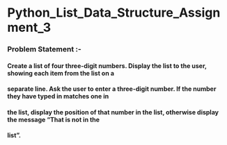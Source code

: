 # Python_List_Data_Structure_Assignment_3

### Problem Statement :- 


#### Create a list of four three-digit numbers. Display the list to the user, showing each item from the list on a
#### separate line. Ask the user to enter a three-digit number. If the number they have typed in matches one in
#### the list, display the position of that number in the list, otherwise display the message “That is not in the
#### list”.
